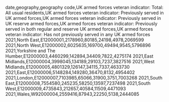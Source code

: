 date,geography,geography code,UK armed forces veteran indicator: Total: All usual residents,UK armed forces veteran indicator: Previously served in UK armed forces,UK armed forces veteran indicator: Previously served in UK reserve armed forces,UK armed forces veteran indicator: Previously served in both regular and reserve UK armed forces,UK armed forces veteran indicator: Has not previously served in any UK armed forces
2021,North East,E12000001,2178960,80185,24198,4978,2069599
2021,North West,E12000002,6025635,169700,49494,9545,5796896
2021,Yorkshire and The Humber,E12000003,4460299,142894,34409,7822,4275174
2021,East Midlands,E12000004,3998045,134189,29103,7237,3827516
2021,West Midlands,E12000005,4801329,126147,34115,7337,4633730
2021,East,E12000006,5148284,149280,36470,8132,4954402
2021,London,E12000007,7103985,65066,31900,3751,7003268
2021,South East,E12000008,7554580,245235,58250,13597,7237498
2021,South West,E12000009,4735843,212657,40584,11509,4471093
2021,Wales,W92000004,2559416,87943,22250,5138,2444085
